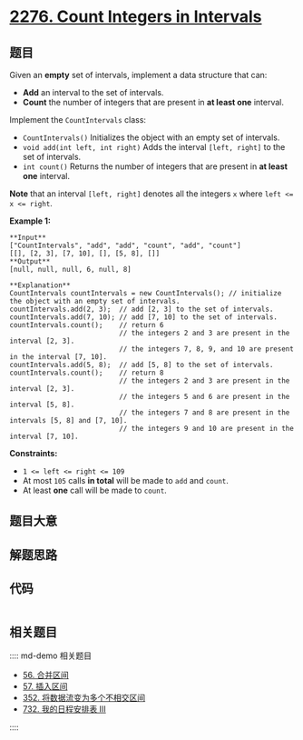# [2276. Count Integers in Intervals](https://leetcode.com/problems/count-integers-in-intervals)

## 题目

Given an **empty** set of intervals, implement a data structure that can:

  * **Add** an interval to the set of intervals.
  * **Count** the number of integers that are present in **at least one** interval.

Implement the `CountIntervals` class:

  * `CountIntervals()` Initializes the object with an empty set of intervals.
  * `void add(int left, int right)` Adds the interval `[left, right]` to the set of intervals.
  * `int count()` Returns the number of integers that are present in **at least one** interval.

**Note** that an interval `[left, right]` denotes all the integers `x` where
`left <= x <= right`.



**Example 1:**

    
    
    **Input**
    ["CountIntervals", "add", "add", "count", "add", "count"]
    [[], [2, 3], [7, 10], [], [5, 8], []]
    **Output**
    [null, null, null, 6, null, 8]
    
    **Explanation**
    CountIntervals countIntervals = new CountIntervals(); // initialize the object with an empty set of intervals. 
    countIntervals.add(2, 3);  // add [2, 3] to the set of intervals.
    countIntervals.add(7, 10); // add [7, 10] to the set of intervals.
    countIntervals.count();    // return 6
                               // the integers 2 and 3 are present in the interval [2, 3].
                               // the integers 7, 8, 9, and 10 are present in the interval [7, 10].
    countIntervals.add(5, 8);  // add [5, 8] to the set of intervals.
    countIntervals.count();    // return 8
                               // the integers 2 and 3 are present in the interval [2, 3].
                               // the integers 5 and 6 are present in the interval [5, 8].
                               // the integers 7 and 8 are present in the intervals [5, 8] and [7, 10].
                               // the integers 9 and 10 are present in the interval [7, 10].
    



**Constraints:**

  * `1 <= left <= right <= 109`
  * At most `105` calls **in total** will be made to `add` and `count`.
  * At least **one** call will be made to `count`.


## 题目大意

## 解题思路

## 代码

```javascript

```

## 相关题目

:::: md-demo 相关题目
- [56. 合并区间](https://leetcode.com/problems/merge-intervals)
- [57. 插入区间](https://leetcode.com/problems/insert-interval)
- [352. 将数据流变为多个不相交区间](https://leetcode.com/problems/data-stream-as-disjoint-intervals)
- [732. 我的日程安排表 III](https://leetcode.com/problems/my-calendar-iii)

::::
